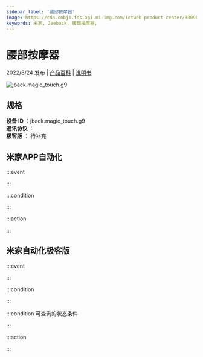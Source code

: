 ```yaml
---
sidebar_label: '腰部按摩器'
image: https://cdn.cnbj1.fds.api.mi-img.com/iotweb-product-center/30098a12bfa86fb3381ce70010f1786a_1657008513993.png?GalaxyAccessKeyId=AKVGLQWBOVIRQ3XLEW&Expires=9223372036854775807&Signature=c6f+5Ld3A6uinAZbRku/mQrHp1U=
keywords: 米家, Jeeback, 腰部按摩器, 
---
```

# 腰部按摩器

2022/8/24 发布 | [产品百科](https://home.mi.com/webapp/content/baike/product/index.html?model=jback.magic_touch.g9/) | [说明书](https://home.mi.com/views/introduction.html?model=jback.magic_touch.g9&region=cn)

![jback.magic_touch.g9](https://cdn.cnbj1.fds.api.mi-img.com/iotweb-product-center/30098a12bfa86fb3381ce70010f1786a_1657008513993.png?GalaxyAccessKeyId=AKVGLQWBOVIRQ3XLEW&Expires=9223372036854775807&Signature=c6f+5Ld3A6uinAZbRku/mQrHp1U=)

## 规格  
> 
**设备 ID** ：jback.magic_touch.g9  
**通讯协议** ：  
**极客版**  ： 待补充 


## 米家APP自动化  

:::event  

:::

:::condition  

:::

:::action   

:::

## 米家自动化极客版  

:::event  

:::

:::condition  

:::

:::condition 可查询的状态条件  

:::

:::action  

:::

        
